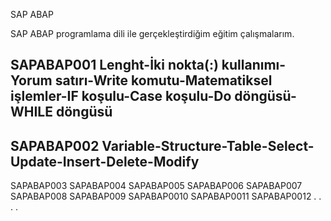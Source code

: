 SAP ABAP

SAP ABAP programlama dili ile gerçekleştirdiğim eğitim çalışmalarım.

SAPABAP001
Lenght-İki nokta(:) kullanımı-Yorum satırı-Write komutu-Matematiksel işlemler-IF koşulu-Case koşulu-Do döngüsü-WHILE döngüsü
--------------------------------------------------------------------------------------------------------------------------------------------------------------------------------------------------------------------------------------------------------------------------
SAPABAP002
Variable-Structure-Table-Select-Update-Insert-Delete-Modify
--------------------------------------------------------------------------------------------------------------------------------------------------------------------------------------------------------------------------------------------------------------------------
SAPABAP003
SAPABAP004
SAPABAP005
SAPABAP006
SAPABAP007
SAPABAP008
SAPABAP009
SAPABAP0010
SAPABAP0011
SAPABAP0012
    .
    .
    .
    .
